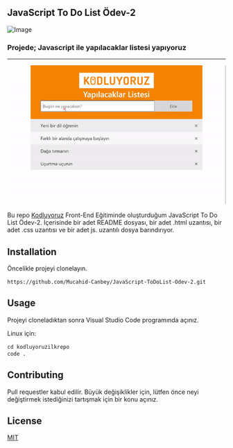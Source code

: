 ## JavaScript To Do List Ödev-2



![Image](https://r.resimlink.com/QvqbJzUg.png) 


### Projede; Javascript ile yapılacaklar listesi yapıyoruz

---

![Image](img/proje.gif)


Bu repo [Kodluyoruz](https://www.kodluyoruz.org/) Front-End Eğitiminde oluşturduğum JavaScript To Do List Ödev-2. İçerisinde bir adet README dosyası, bir adet .html uzantısı, bir adet .css uzantısı ve bir adet js. uzantılı dosya barındırıyor.

## Installation

Öncelikle projeyi clonelayın.

```
https://github.com/Mucahid-Canbey/JavaScript-ToDoList-Odev-2.git
```

## Usage
Projeyi cloneladıktan sonra Visual Studio Code programında açınız.

Linux için:
```
cd kodluyoruzilkrepo
code .
```
## Contributing
Pull requestler kabul edilir. Büyük değişiklikler için, lütfen önce neyi değiştirmek istediğinizi tartışmak için bir konu açınız.

## License
[MIT](https://choosealicense.com/licenses/mit/)


